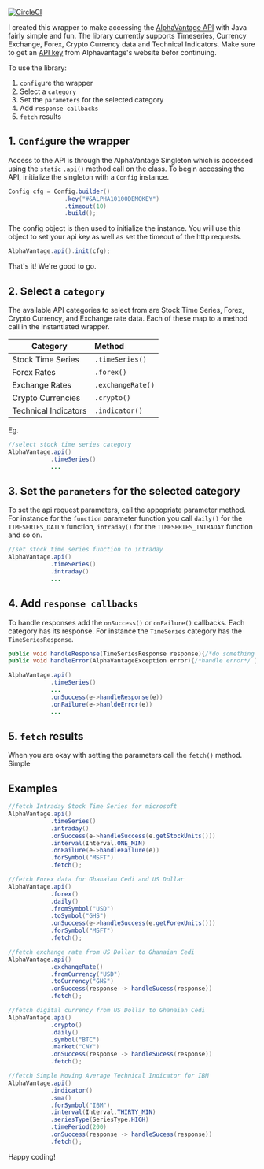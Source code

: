 [![CircleCI](https://circleci.com/gh/crazzyghost/alphavantage-java/tree/master.svg?style=shield)](https://circleci.com/gh/crazzyghost/alphavantage-java/tree/master)
<!-- [![codecov](https://codecov.io/gh/crazzyghost/alphavantage-java/branch/technical-indicators/graph/badge.svg)](https://codecov.io/gh/crazzyghost/alphavantage-java) -->


I created this wrapper to make accessing the [AlphaVantage API](https://www.alphavantage.co/) with Java fairly simple and fun. The library currently supports Timeseries, Currency Exchange, Forex, Crypto Currency data and Technical Indicators. Make sure to get an [API key](https://www.alphavantage.co/support/#api-key) from Alphavantage's website befor continuing. 

To use the library:
1. `config`ure the wrapper
2. Select a `category`
3. Set the `parameters` for the selected category
4. Add `response callbacks`
5. `fetch` results

## 1. `Config`ure the wrapper
Access to the API is through the AlphaVantage Singleton which is accessed using the `static` `.api()` method call on the class. To begin accessing the API, initialize the singleton with a `Config` instance.

```java
Config cfg = Config.builder()
                .key("#&ALPHA10100DEMOKEY")
                .timeout(10)
                .build();
```
The config object is then used to initialize the instance. You will use this object to set your api key as well as set the timeout of the http requests.

```java
AlphaVantage.api().init(cfg);
```
That's it! We're good to go.

## 2. Select a `category`
The available API categories to select from are Stock Time Series, Forex, Crypto Currency, and Exchange rate data. Each of these map to a method call in the instantiated wrapper.

| Category          | Method            | 
| -------------     |:------------------| 
| Stock Time Series | `.timeSeries()`   | 
| Forex Rates       | `.forex()`        | 
| Exchange Rates    | `.exchangeRate()` | 
| Crypto Currencies | `.crypto()`       | 
| Technical Indicators | `.indicator()` |

Eg.
```java
//select stock time series category
AlphaVantage.api()
            .timeSeries() 
            ...
```

## 3. Set the `parameters` for the selected category

To set the api request parameters, call the appopriate parameter method. For instance for the `function` parameter
function you call `daily()` for the `TIMESERIES_DAILY` function, `intraday()` for the `TIMESERIES_INTRADAY` function and so on.

```java
//set stock time series function to intraday
AlphaVantage.api()
            .timeSeries()
            .intraday()
            ...
```

## 4. Add `response callbacks`

To handle responses add the `onSuccess()` or `onFailure()` callbacks.  Each category has its response. For instance the `TimeSeries` category has the `TimeSeriesResponse`.

```java
public void handleResponse(TimeSeriesResponse response){/*do something with response*/ }
public void handleError(AlphaVantageException error){/*handle error*/ }

AlphaVantage.api()
            .timeSeries()
            ...
            .onSuccess(e->handleResponse(e))
            .onFailure(e->hanldeError(e))
            ...
```

## 5.  `fetch` results
When you are okay with setting the parameters call the `fetch()` method. Simple

## Examples
```java
//fetch Intraday Stock Time Series for microsoft
AlphaVantage.api()
            .timeSeries()
            .intraday()
            .onSuccess(e->handleSuccess(e.getStockUnits()))
            .interval(Interval.ONE_MIN)
            .onFailure(e->handleFailure(e))
            .forSymbol("MSFT")
            .fetch();

//fetch Forex data for Ghanaian Cedi and US Dollar 
AlphaVantage.api()
            .forex()
            .daily()
            .fromSymbol("USD")
            .toSymbol("GHS")
            .onSuccess(e->handleSuccess(e.getForexUnits()))
            .forSymbol("MSFT")
            .fetch();

//fetch exchange rate from US Dollar to Ghanaian Cedi
AlphaVantage.api()
            .exchangeRate()
            .fromCurrency("USD")
            .toCurrency("GHS")
            .onSuccess(response -> handleSucess(response))
            .fetch();

//fetch digital currency from US Dollar to Ghanaian Cedi
AlphaVantage.api()
            .crypto()
            .daily()
            .symbol("BTC")
            .market("CNY")
            .onSuccess(response -> handleSucess(response))
            .fetch();

//fetch Simple Moving Average Technical Indicator for IBM
AlphaVantage.api()
            .indicator()
            .sma()
            .forSymbol("IBM")
            .interval(Interval.THIRTY_MIN)
            .seriesType(SeriesType.HIGH)
            .timePeriod(200)
            .onSuccess(response -> handleSucess(response))
            .fetch();

```

Happy coding!